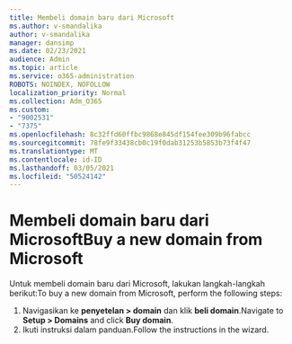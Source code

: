 ```yaml
---
title: Membeli domain baru dari Microsoft
ms.author: v-smandalika
author: v-smandalika
manager: dansimp
ms.date: 02/23/2021
audience: Admin
ms.topic: article
ms.service: o365-administration
ROBOTS: NOINDEX, NOFOLLOW
localization_priority: Normal
ms.collection: Adm_O365
ms.custom:
- "9002531"
- "7375"
ms.openlocfilehash: 8c32ffd60ffbc9868e845df154fee309b96fabcc
ms.sourcegitcommit: 78fe9f33438cb0c19f0dab31253b5853b73f4f47
ms.translationtype: MT
ms.contentlocale: id-ID
ms.lasthandoff: 03/05/2021
ms.locfileid: "50524142"
---
```

# <a name="buy-a-new-domain-from-microsoft"></a><span data-ttu-id="5b04b-102">Membeli domain baru dari Microsoft</span><span class="sxs-lookup"><span data-stu-id="5b04b-102">Buy a new domain from Microsoft</span></span>

<span data-ttu-id="5b04b-103">Untuk membeli domain baru dari Microsoft, lakukan langkah-langkah berikut:</span><span class="sxs-lookup"><span data-stu-id="5b04b-103">To buy a new domain from Microsoft, perform the following steps:</span></span>

1. <span data-ttu-id="5b04b-104">Navigasikan ke **penyetelan > domain** dan klik **beli domain**.</span><span class="sxs-lookup"><span data-stu-id="5b04b-104">Navigate to **Setup > Domains** and click **Buy domain**.</span></span> 
2. <span data-ttu-id="5b04b-105">Ikuti instruksi dalam panduan.</span><span class="sxs-lookup"><span data-stu-id="5b04b-105">Follow the instructions in the wizard.</span></span>